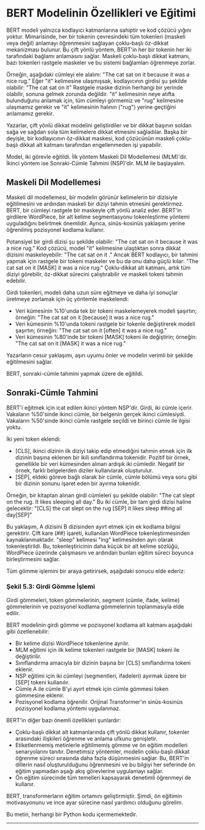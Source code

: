 # BERT Modelinin Özellikleri ve Eğitimi

BERT modeli yalnızca kodlayıcı katmanlarına sahiptir ve kod çözücü yığını yoktur. Mimarisinde, her bir tokenin çevresindeki tüm tokenleri (maskeli veya değil) anlamayı öğrenmesini sağlayan çoklu-başlı öz-dikkat mekanizması bulunur. Bu çift yönlü yöntem, BERT'in her bir tokenin her iki tarafındaki bağlamı anlamasını sağlar. Maskeli çoklu-başlı dikkat katmanı, bazı tokenleri rastgele maskeler ve bu sistemi bağlamları öğrenmeye zorlar.

Örneğin, aşağıdaki cümleyi ele alalım: "The cat sat on it because it was a nice rug." Eğer "it" kelimesine ulaşmışsak, kodlayıcının girdisi şu şekilde olabilir: "The cat sat on it<masked sequence>" Rastgele maske dizinin herhangi bir yerinde olabilir, sonuna gelmek zorunda değildir. "it" kelimesinin neye atıfta bulunduğunu anlamak için, tüm cümleyi görmemiz ve "rug" kelimesine ulaşmamız gerekir ve "it" kelimesinin halının ("rug") yerine geçtiğini anlamamız gerekir.

Yazarlar, çift yönlü dikkat modelini geliştirdiler ve bir dikkat başının soldan sağa ve sağdan sola tüm kelimelere dikkat etmesini sağladılar. Başka bir deyişle, bir kodlayıcının öz-dikkat maskesi, kod çözücünün maskeli çoklu-başlı dikkat alt katmanı tarafından engellenmeden işi yapabilir.

Model, iki görevle eğitildi. İlk yöntem Maskeli Dil Modellemesi (MLM)'dir. İkinci yöntem ise Sonraki-Cümle Tahmini (NSP)'dir. MLM ile başlayalım.

## Maskeli Dil Modellemesi

Maskeli dil modellemesi, bir modelin görünür kelimelerin bir dizisiyle eğitilmesini ve ardından maskeli bir diziyi tahmin etmesini gerektirmez. BERT, bir cümleyi rastgele bir maskeyle çift yönlü analiz eder. BERT'in girdilere WordPiece, bir alt kelime segmentasyonu tokenleştirme yöntemi uyguladığını belirtmek önemlidir. Ayrıca, sinüs-kosinüs yaklaşımı yerine öğrenilmiş pozisyonel kodlama kullanır.

Potansiyel bir girdi dizisi şu şekilde olabilir: "The cat sat on it because it was a nice rug." Kod çözücü, model "it" kelimesine ulaştıktan sonra dikkat dizisini maskeleyebilir: "The cat sat on it <masked sequence>." Ancak BERT kodlayıcı, bir tahmini yapmak için rastgele bir tokeni maskeler ve bu da onu daha güçlü kılar: "The cat sat on it [MASK] it was a nice rug." Çoklu-dikkat alt katmanı, artık tüm diziyi görebilir, öz-dikkat sürecini çalıştırabilir ve maskeli tokeni tahmin edebilir.

Girdi tokenleri, modeli daha uzun süre eğitmeye ve daha iyi sonuçlar üretmeye zorlamak için üç yöntemle maskelendi:

*   Veri kümesinin %10'unda tek bir tokeni maskelemeyerek modeli şaşırtın; örneğin: "The cat sat on it [because] it was a nice rug."
*   Veri kümesinin %10'unda tokeni rastgele bir tokenle değiştirerek modeli şaşırtın; örneğin: "The cat sat on it [often] it was a nice rug."
*   Veri kümesinin %80'inde bir tokeni [MASK] tokeni ile değiştirin; örneğin: "The cat sat on it [MASK] it was a nice rug."

Yazarların cesur yaklaşımı, aşırı uyumu önler ve modelin verimli bir şekilde eğitilmesini sağlar.

BERT, sonraki-cümle tahmini yapmak üzere de eğitildi.

## Sonraki-Cümle Tahmini

BERT'i eğitmek için icat edilen ikinci yöntem NSP'dir. Girdi, iki cümle içerir. Vakaların %50'sinde ikinci cümle, bir belgenin gerçek ikinci cümlesiydi. Vakaların %50'sinde ikinci cümle rastgele seçildi ve birinci cümle ile ilgisi yoktu.

İki yeni token eklendi:

*   \[CLS], ikinci dizinin ilk diziyi takip edip etmediğini tahmin etmek için ilk dizinin başına eklenen bir ikili sınıflandırma tokenidir. Pozitif bir örnek, genellikle bir veri kümesinden alınan ardışık iki cümledir. Negatif bir örnek, farklı belgelerden diziler kullanılarak oluşturulur.
*   \[SEP], eldeki göreve bağlı olarak bir cümle, cümle bölümü veya soru gibi bir dizinin sonunu işaret eden bir ayırma tokenidir.

Örneğin, bir kitaptan alınan girdi cümleleri şu şekilde olabilir: "The cat slept on the rug. It likes sleeping all day." Bu iki cümle, bir tam girdi dizisi haline gelecektir: "\[CLS] the cat slept on the rug \[SEP] it likes sleep ##ing all day\[SEP]"

Bu yaklaşım, A dizisini B dizisinden ayırt etmek için ek kodlama bilgisi gerektirir. Çift kare (#\#) işareti, kullanılan WordPiece tokenleştirmesinden kaynaklanmaktadır. "sleep" kelimesi "ing" kelimesinden ayrı olarak tokenleştirildi. Bu, tokenleştiricinin daha küçük bir alt kelime sözlüğü, WordPiece üzerinde çalışmasını ve ardından bunları eğitim süreci boyunca birleştirmesini sağlar.

Tüm gömme işlemini bir araya getirirsek, aşağıdaki sonucu elde ederiz:

### Şekil 5.3: Girdi Gömme İşlemi

Girdi gömmeleri, token gömmelerinin, segment (cümle, ifade, kelime) gömmelerinin ve pozisyonel kodlama gömmelerinin toplanmasıyla elde edilir.

BERT modelinin girdi gömme ve pozisyonel kodlama alt katmanı aşağıdaki gibi özetlenebilir:

*   Bir kelime dizisi WordPiece tokenlerine ayrılır.
*   MLM eğitimi için ilk kelime tokenleri rastgele bir \[MASK] tokeni ile değiştirilir.
*   Sınıflandırma amacıyla bir dizinin başına bir \[CLS] sınıflandırma tokeni eklenir.
*   NSP eğitimi için iki cümleyi (segmentleri, ifadeleri) ayırmak üzere bir \[SEP] tokeni kullanılır.
*   Cümle A ile cümle B'yi ayırt etmek için cümle gömmesi token gömmesine eklenir.
*   Pozisyonel kodlama öğrenilir. Orijinal Transformer'ın sinüs-kosinüs pozisyonel kodlama yöntemi uygulanmaz.

BERT'in diğer bazı önemli özellikleri şunlardır:

*   Çoklu-başlı dikkat alt katmanlarında çift yönlü dikkat kullanır, tokenler arasındaki ilişkileri öğrenme ve anlama ufkunu genişletir.
*   Etiketlenmemiş metinlerle eğitilmemiş gömme ve ön eğitim modelleri senaryolarını tanıtır. Denetimsiz yöntemler, modelin çoklu-başlı dikkat öğrenme süreci sırasında daha fazla düşünmesini sağlar. Bu, BERT'in dillerin nasıl oluşturulduğunu öğrenmesini ve bu bilgiyi her seferinde ön eğitim yapmadan aşağı akış görevlerine uygulamayı sağlar.
*   Ön eğitim sürecinde tüm temelleri kapsayarak denetimli öğrenmeyi de kullanır.

BERT, transformerların eğitim ortamını geliştirmiştir. Şimdi, ön eğitimin motivasyonunu ve ince ayar sürecine nasıl yardımcı olduğunu görelim.

Bu metin, herhangi bir Python kodu içermemektedir.

---

